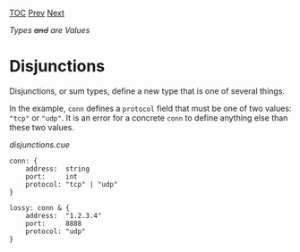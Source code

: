 [TOC](Readme.md) [Prev](unification.md) [Next](defaults.md)

_Types ~~and~~ are Values_

# Disjunctions

Disjunctions, or sum types, define a new type that is one of several things.

In the example, `conn` defines a `protocol` field that must be one of two
values: `"tcp"` or `"udp"`.
It is an error for a concrete `conn`
to define anything else than these two values.

<!-- CUE editor -->
_disjunctions.cue_
```
conn: {
    address:  string
    port:     int
    protocol: "tcp" | "udp"
}

lossy: conn & {
    address:  "1.2.3.4"
    port:     8888
    protocol: "udp"
}
```
